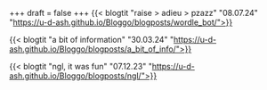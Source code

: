 +++
draft = false
+++
{{< blogtit "raise > adieu > pzazz" "08.07.24" "https://u-d-ash.github.io/Bloggo/blogposts/wordle_bot/">}}

{{< blogtit "a bit of information" "30.03.24" "https://u-d-ash.github.io/Bloggo/blogposts/a_bit_of_info/">}}

{{< blogtit "ngl, it was fun" "07.12.23" "https://u-d-ash.github.io/Bloggo/blogposts/ngl/">}}
